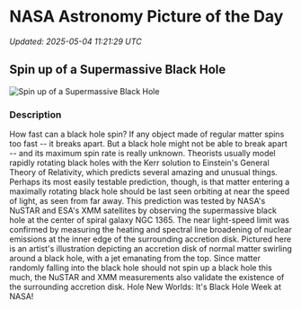# NASA Astronomy Picture of the Day

_Updated: 2025-05-04 11:21:29 UTC_

## Spin up of a Supermassive Black Hole

![Spin up of a Supermassive Black Hole](https://apod.nasa.gov/apod/image/2505/blackholedisk_cfa_1080.jpg)

### Description

How fast can a black hole spin?  If any object made of regular matter spins too fast -- it breaks apart. But a black hole might not be able to break apart -- and its maximum spin rate is really unknown. Theorists usually model rapidly rotating black holes with the Kerr solution to Einstein's General Theory of Relativity, which predicts several amazing and unusual things.  Perhaps its most easily testable prediction, though, is that matter entering a maximally rotating black hole should be last seen orbiting at near the speed of light, as seen from far away. This prediction was tested by NASA's NuSTAR and ESA's XMM satellites by observing the supermassive black hole at the center of spiral galaxy NGC 1365. The near light-speed limit was confirmed by measuring the heating and spectral line broadening of nuclear emissions at the inner edge of the surrounding accretion disk. Pictured here is an artist's illustration depicting an accretion disk of normal matter swirling around a black hole, with a jet emanating from the top. Since matter randomly falling into the black hole should not spin up a black hole this much, the NuSTAR and XMM measurements also validate the existence of the  surrounding accretion disk.   Hole New Worlds: It's Black Hole Week at NASA!
